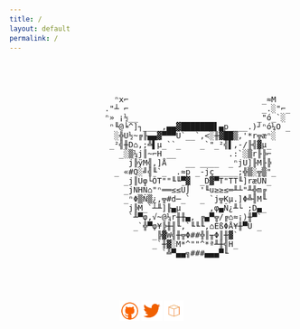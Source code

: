 ```yaml
---
title: /
layout: default
permalink: /
---
```

<style>
.ascii-art {
    font-family: monospace;
    white-space: pre;
}
</style>
<div class="ascii-art">
  <pre>                                                        
                      ⁿx⌐                            _≈M  
                    ."┴ ⌐                            _.░"⌐_ 
                    ⁿ» ¡½__                         _"ó_`░ 
                     ⁿ╙@╘^]┐____,▄▄▓███████▌▄p ___.)┘ⁿó¼O _ 
                      ░╬U½~╔╟▄▄▓▀▀▀Ü`__`,<░╫▓██▒,'*r╦æⁿ░
                     _²╣╫D⌂,;╩▌µ_``_    _`"_²╣▌,-/╟╣▓µ_ 
                       _░▒¼j║~⌐H __           .:`░▒r╟╠⌐
                         j╠ÿM╣,]Å    __ ____  _ⁿjU]╟M╟╠  
                      _ «#Q░╝╣╙`_  .≈p _-jç_____;╬▒░╦▒"_  
                        _j║Uφ└ÖT""╙╙▀▓  _D▓▀T"TT╙]ræÜÑ_ 
                        _jNHÑ⌂"ⁿ══≤≤Ü⌡  '╙u≥≥≤═╨┴"╨╬m╔ 
                        _ⁿΦ▒Ñ▒¿,╦#d─_`  _ `j╦Kµ.]Φ╩╢M╙
                         j╠M_`┴╨]╟▄µ      ,φ▄Ñ¿╨└ ;D▄_ 
                         `╨▀φ,√~@¼r╫╫▄, ╔▄▀╦/╔⌂≈¡)╫▀`
                          _`╬▀φ¥╠╫╢╙,`╙╙╙,⌂ÉßΦÅ¥╫▀Ü _
                              _╠▓W╣╫╦Φ##╬║╥Φ║╫▓`
                              _`╫▓░M*^""^*ª╨╫╣H_ 
                                `╩▀▄▄╗###▄▄▄▀╙ 

  </pre>
</div>
<p style="text-align:center">
<a style="display:inline" target="new" href="https://github.com/0x5c4r3"><img style="display:inline" src="./img/Social_Icons/github.png"  width="7%" height=auto alt="github"></a>   <a style="display:inline" target="new" href="https://twitter.com/iamscarecrow1"><img style="display:inline" src="./img/Social_Icons/twitter.png"  width="7%" height=auto alt="twitter"></a>   <a style="display:inline" target="new" href="https://www.hackthebox.eu/home/users/profile/144238"><img style="display:inline" src="./img/Social_Icons/htb.png"  width="7%" height=auto alt="htb"></a>
</p>
